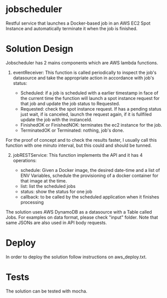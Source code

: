 # jobscheduler
Restful service that launches a Docker-based job in an AWS EC2 Spot Instance and automatically terminate it when the job is finished.

# Solution Design

Jobscheduler has 2 mains components which are AWS lambda functions.

1. eventReceiver: This function is called periodically to inspect the job's datasource and take the appropriate action in accordance with job's status:

   - Scheduled: if a job is scheduled with a earlier timestamp in face of the current time the function will launch a spot instance request for that job and update the job status to Requested.
   - Requested: check the spot instance request. If has a pending status just wait, if is canceled, launch the request again, if it is fullfiled update the job with the instanceId.
   - FinishedOK or FinishedNOK: terminates the ec2 instance for the job.
   - TerminatedOK or Terminated: nothing, job's done.

For the proof of concept and to check the results faster, I usually call this function with one minuto interval, but this could and should be tunned.   

2. jobRESTService: This function implements the API and it has 4 operations:
	
   - schedule:  Given a Docker image, the desired date-time and a list of ENV Variables, schedule the provisioning of a docker container for that image at the time.
   - list: list the scheduled jobs
   - status: show the status for one job
   - callback: to be called by the scheduled application when it finishes processing	
  
The solution uses AWS DynamoDB as a datasource with a Table called Jobs. For examples on data format, please check "input" folder. Note that same JSONs are also used in API body requests.

# Deploy

In order to deploy the solution follow instructions on aws_deploy.txt.

# Tests

The solution can be tested with mocha.
